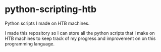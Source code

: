 # python-scripting-htb
Python scripts I made on HTB machines.


I made this repository so I can store all the python scripts that I make on HTB machines to keep track of my progress and improvement on
on this programming language.
